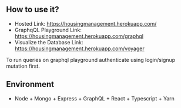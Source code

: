 ## How to use it?
- Hosted Link: https://housingmanagement.herokuapp.com/
- GraphqQL Playground Link: https://housingmanagement.herokuapp.com/graphql
- Visualize the Database Link: https://housingmanagement.herokuapp.com/voyager

To run queries on graphql playground authenticate using login/signup mutation first.

## Environment
- Node + Mongo + Express + GraphQL + React + Typescript + Yarn
